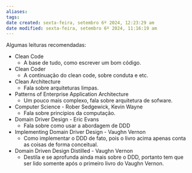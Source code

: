 ```yaml
---
aliases: 
tags: 
date created: sexta-feira, setembro 6º 2024, 12:23:29 am
date modified: sexta-feira, setembro 6º 2024, 11:16:19 am
---
```

Algumas leituras recomendadas:

- Clean Code
	- A base de tudo, como escrever um bom código.
- Clean Coder
	- A continuação do clean code, sobre conduta e etc.
- Clean Architecture
	- Fala sobre arquiteturas limpas.
- Patterns of Enterprise Application Architecture
	- Um pouco mais complexo, fala sobre arquitetura de sofware.
- Computer Science - Rober Sedgewick, Kevin Wayne
	- Fala sobre principios da computação.
- Domain Driver Design - Eric Evans
	- Fala sobre como usar a abordagem de DDD
- Implementing Domain Driver Design - Vaughn Vernon
	- Como implementar o DDD de fato, pois o livro acima apenas conta as coisas de forma conceitual.
- Domain Driven Design Distilled - Vaughn Vernon
	- Destila e se aprofunda ainda mais sobre o DDD, portanto tem que ser lido somente após o primeiro livro do Vaughn Vernon.